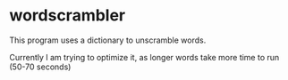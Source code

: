 # wordscrambler

This program uses a dictionary to unscramble words. 

Currently I am trying to optimize it, as longer words take more time to run (50-70 seconds)